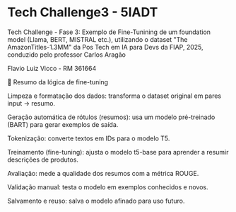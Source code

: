 # Tech Challenge3 - 5IADT
Tech Challenge - Fase 3: Exemplo de Fine-Tunining de um foundation model (Llama, BERT, MISTRAL etc.), utilizando o dataset "The AmazonTitles-1.3MM"
da Pos Tech em IA para Devs da FIAP, 2025, conduzido pelo professor Carlos Aragão

Flavio Luiz Vicco - RM 361664

🧩 Resumo da lógica de fine-tuning

Limpeza e formatação dos dados: transforma o dataset original em pares input → resumo.

Geração automática de rótulos (resumos): usa um modelo pré-treinado (BART) para gerar exemplos de saída.

Tokenização: converte textos em IDs para o modelo T5.

Treinamento (fine-tuning): ajusta o modelo t5-base para aprender a resumir descrições de produtos.

Avaliação: mede a qualidade dos resumos com a métrica ROUGE.

Validação manual: testa o modelo em exemplos conhecidos e novos.

Salvamento e reuso: salva o modelo afinado para uso futuro.
